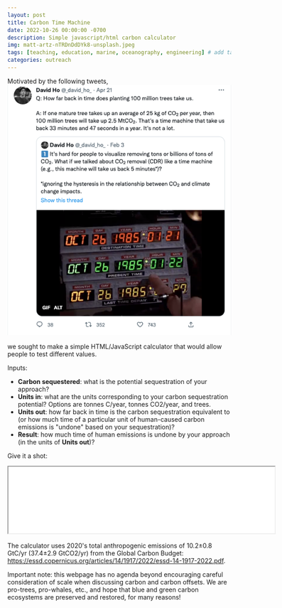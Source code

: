 ```yaml
---
layout: post
title: Carbon Time Machine
date: 2022-10-26 00:00:00 -0700
description: Simple javascript/html carbon calculator
img: matt-artz-nTRDnDdDYk8-unsplash.jpeg
tags: [teaching, education, marine, oceanography, engineering] # add tag
categories: outreach
---
```


Motivated by the following tweets,  
![](../assets/img/davidHoTweet.png)

we sought to make a simple HTML/JavaScript calculator that would allow people to test different values.  

Inputs: 
- **Carbon sequestered**: what is the potential sequestration of your approach?
- **Units in**: what are the units corresponding to your carbon sequestration potential? Options are tonnes C/year, tonnes CO2/year, and trees.  
- **Units out**: how far back in time is the carbon sequestration equivalent to (or how much time of a particular unit of human-caused carbon emissions is "undone" based on your sequestration)?  
- **Result**: how much time of human emissions is undone by your approach (in the units of **Units out**)?

Give it a shot:
<div>
    <iframe src="../interactive-pages/carbon_calculator.html" width="600"></iframe>
</div>

The calculator uses 2020's total anthropogenic emissions of 10.2±0.8 GtC/yr (37.4±2.9 GtCO2/yr) from the Global Carbon Budget: https://essd.copernicus.org/articles/14/1917/2022/essd-14-1917-2022.pdf. 

Important note: this webpage has no agenda beyond encouraging careful consideration of scale when discussing carbon and carbon offsets. We are pro-trees, pro-whales, etc., and hope that blue and green carbon ecosystems are preserved and restored, for many reasons!